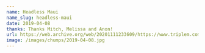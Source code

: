 ```yaml
---
name: Headless Maui
name_slug: headless-maui
date: 2019-04-08
thanks: Thanks Mitch, Melissa and Anon!
url: https://web.archive.org/web/20201111233609/https://www.triplem.com.au/story/for-about-the-5765th-time-the-montague-street-bridge-has-straight-up-decapitated-a-vehicle-134078
image: /images/chumps/2019-04-08.jpg
---
```

